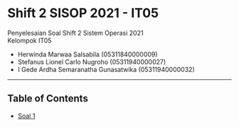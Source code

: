 # Shift 2 SISOP 2021 - IT05
Penyelesaian Soal Shift 2 Sistem Operasi 2021\
Kelompok IT05
  * Herwinda Marwaa Salsabila (05311840000009)
  * Stefanus Lionel Carlo Nugroho (05311940000027)
  * I Gede Ardha Semaranatha Gunasatwika (05311940000032)

---
## Table of Contents
* [Soal 1](#soal-1)


